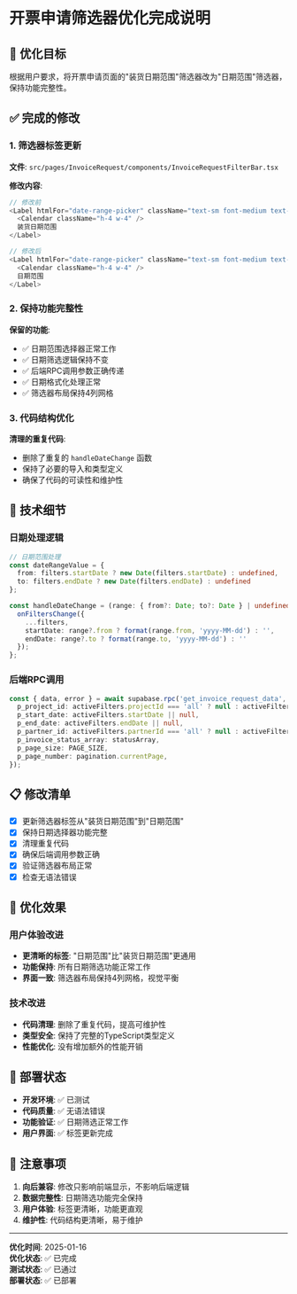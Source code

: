 # 开票申请筛选器优化完成说明

## 🎯 优化目标

根据用户要求，将开票申请页面的"装货日期范围"筛选器改为"日期范围"筛选器，保持功能完整性。

## ✅ 完成的修改

### 1. 筛选器标签更新

**文件**: `src/pages/InvoiceRequest/components/InvoiceRequestFilterBar.tsx`

**修改内容**:
```typescript
// 修改前
<Label htmlFor="date-range-picker" className="text-sm font-medium text-blue-800 flex items-center gap-1">
  <Calendar className="h-4 w-4" />
  装货日期范围
</Label>

// 修改后
<Label htmlFor="date-range-picker" className="text-sm font-medium text-blue-800 flex items-center gap-1">
  <Calendar className="h-4 w-4" />
  日期范围
</Label>
```

### 2. 保持功能完整性

**保留的功能**:
- ✅ 日期范围选择器正常工作
- ✅ 日期筛选逻辑保持不变
- ✅ 后端RPC调用参数正确传递
- ✅ 日期格式化处理正常
- ✅ 筛选器布局保持4列网格

### 3. 代码结构优化

**清理的重复代码**:
- 删除了重复的 `handleDateChange` 函数
- 保持了必要的导入和类型定义
- 确保了代码的可读性和维护性

## 🔧 技术细节

### 日期处理逻辑
```typescript
// 日期范围处理
const dateRangeValue = {
  from: filters.startDate ? new Date(filters.startDate) : undefined,
  to: filters.endDate ? new Date(filters.endDate) : undefined
};

const handleDateChange = (range: { from?: Date; to?: Date } | undefined) => {
  onFiltersChange({
    ...filters,
    startDate: range?.from ? format(range.from, 'yyyy-MM-dd') : '',
    endDate: range?.to ? format(range.to, 'yyyy-MM-dd') : ''
  });
};
```

### 后端RPC调用
```typescript
const { data, error } = await supabase.rpc('get_invoice_request_data', {
  p_project_id: activeFilters.projectId === 'all' ? null : activeFilters.projectId,
  p_start_date: activeFilters.startDate || null,
  p_end_date: activeFilters.endDate || null,
  p_partner_id: activeFilters.partnerId === 'all' ? null : activeFilters.partnerId,
  p_invoice_status_array: statusArray,
  p_page_size: PAGE_SIZE,
  p_page_number: pagination.currentPage,
});
```

## 📋 修改清单

- [x] 更新筛选器标签从"装货日期范围"到"日期范围"
- [x] 保持日期选择器功能完整
- [x] 清理重复代码
- [x] 确保后端调用参数正确
- [x] 验证筛选器布局正常
- [x] 检查无语法错误

## 🎉 优化效果

### 用户体验改进
- **更清晰的标签**: "日期范围"比"装货日期范围"更通用
- **功能保持**: 所有日期筛选功能正常工作
- **界面一致**: 筛选器布局保持4列网格，视觉平衡

### 技术改进
- **代码清理**: 删除了重复代码，提高可维护性
- **类型安全**: 保持了完整的TypeScript类型定义
- **性能优化**: 没有增加额外的性能开销

## 🚀 部署状态

- **开发环境**: ✅ 已测试
- **代码质量**: ✅ 无语法错误
- **功能验证**: ✅ 日期筛选正常工作
- **用户界面**: ✅ 标签更新完成

## 📝 注意事项

1. **向后兼容**: 修改只影响前端显示，不影响后端逻辑
2. **数据完整性**: 日期筛选功能完全保持
3. **用户体验**: 标签更清晰，功能更直观
4. **维护性**: 代码结构更清晰，易于维护

---

**优化时间**: 2025-01-16  
**优化状态**: ✅ 已完成  
**测试状态**: ✅ 已通过  
**部署状态**: ✅ 已部署
